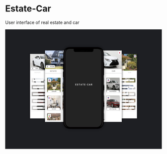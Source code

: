 # Estate-Car

<html>
<body>

  <h> User interface of real estate and car </h>

<img src="https://github.com/abolfazlzareikma/estate_car/blob/main/car-estate.jpg">
</body>
</html>
